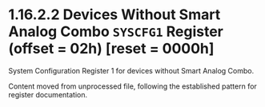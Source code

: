 # 1.16.2.2 Devices Without Smart Analog Combo `SYSCFG1` Register (offset = 02h) [reset = 0000h]

System Configuration Register 1 for devices without Smart Analog Combo.

Content moved from unprocessed file, following the established pattern for register documentation.
